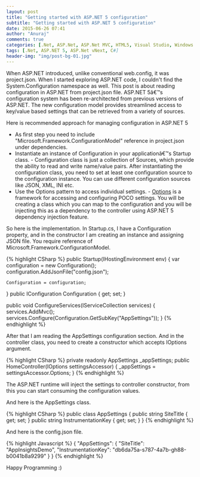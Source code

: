 ```yaml
---
layout: post
title: "Getting started with ASP.NET 5 configuration"
subtitle: "Getting started with ASP.NET 5 configuration"
date: 2015-06-26 07:41
author: "Anuraj"
comments: true
categories: [.Net, ASP.Net, ASP.Net MVC, HTML5, Visual Studio, Windows Azure]
tags: [.Net, ASP.NET 5, ASP.Net vNext, C#]
header-img: "img/post-bg-01.jpg"
---
```

When ASP.NET introduced, unlike conventional web.config, it was project.json. When I started exploring ASP.NET code, I couldn't find the System.Configuration namespace as well. This post is about reading configuration in ASP.NET from project.json file. ASP.NET 5â€™s configuration system has been re-architected from previous versions of ASP.NET. The new configuration model provides streamlined access to key/value based settings that can be retrieved from a variety of sources.

Here is recommended approach for managing configuration in ASP.NET 5


*   As first step you need to include "Microsoft.Framework.ConfigurationModel" reference in project.json under dependencies.
*   Instantiate an instance of Configuration in your applicationâ€™s Startup class. - Configuration class is just a collection of Sources, which provide the ability to read and write name/value pairs. After instantiating the configuration class, you need to set at least one configuration source to the configuration instance. You can use different configuration sources like JSON, XML, INI etc.
*   Use the Options pattern to access individual settings. - [Options](https://github.com/aspnet/Options) is a framework for accessing and configuring POCO settings. You will be creating a class which you can map to the configuration and you will be injecting this as a dependency to the controller using ASP.NET 5 dependency injection feature.

So here is the implementation. In Startup.cs, I have a Configuration property, and in the constructor I am creating an instance and assigning JSON file. You require reference of Microsoft.Framework.ConfigurationModel.

{% highlight CSharp %}
public Startup(IHostingEnvironment env)
{
    var configuration = new Configuration();
    configuration.AddJsonFile("config.json");
    
    Configuration = configuration;
}
public IConfiguration Configuration { get; set; }

public void ConfigureServices(IServiceCollection services)
{
    services.AddMvc();
    services.Configure<AppSettings>(Configuration.GetSubKey("AppSettings"));
}
{% endhighlight %}

After that I am reading the AppSettings configuration section. And in the controller class, you need to create a constructor which accepts IOptions<T> argument.

{% highlight CSharp %}
private readonly AppSettings _appSettings;
public HomeController(IOptions<AppSettings> settingsAccessor)
{
    _appSettings = settingsAccessor.Options;
}
{% endhighlight %}

The ASP.NET runtime will inject the settings to controller constructor, from this you can start consuming the configuration values.

And here is the AppSettings class.

{% highlight CSharp %}
public class AppSettings
{
    public string SiteTitle { get; set; }
    public string InstrumentationKey { get; set; }
}
{% endhighlight %}

And here is the config.json file.

{% highlight Javascript %}
{
    "AppSettings": {
        "SiteTitle": "AppInsightsDemo",
        "InstrumentationKey": "db6da75a-s787-4a7b-gh88-b0041b8a9299"
    }
}
{% endhighlight %}


Happy Programming :)

